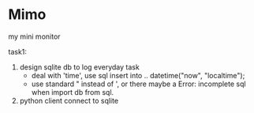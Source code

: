 # Mimo
my mini monitor

task1: 
1. design sqlite db to log everyday task
	* deal with 'time', use sql insert into .. datetime("now", "localtime");
	* use standard " instead of ', or there maybe a Error: incomplete sql when import db from sql.
2. python client connect to sqlite
